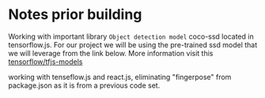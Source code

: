 # Notes prior building

Working with important library `Object detection model` coco-ssd located in tensorflow.js. For our project we will be using the pre-trained
ssd model that we will leverage from the link below.
More information visit this [tensorflow/tfjs-models](https://github.com/tensorflow/tfjs-models#readme)

working with tenseflow.js and react.js, eliminating "fingerpose" from package.json as it is from a previous code set.
